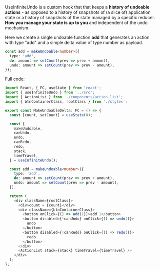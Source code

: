 UseInfiniteUndo is a custom hook that that keeps a **history of undoable actions** - as opposed to a history of snapshots of (a slice of) application state or a history of snapshots of the state managed by a specific reducer. **How you manage your state is up to you** and independent of the undo mechanism.

Here we create a single undoable function **add** that generates an action with type "add" and a simple delta value of type number as payload.

```typescript
const add = makeUndoable<number>({
  type: 'add',
  do: amount => setCount(prev => prev + amount),
  undo: amount => setCount(prev => prev - amount),
});
```

Full code:

```typescript
import React, { FC, useState } from 'react';
import { useInfiniteUndo } from '../src';
import { ActionList } from './components/action-list';
import { btnContainerClass, rootClass } from './styles';

export const MakeUndoableDelta: FC = () => {
  const [count, setCount] = useState(0);

  const {
    makeUndoable,
    canUndo,
    undo,
    canRedo,
    redo,
    stack,
    timeTravel,
  } = useInfiniteUndo();

  const add = makeUndoable<number>({
    type: 'add',
    do: amount => setCount(prev => prev + amount),
    undo: amount => setCount(prev => prev - amount),
  });

  return (
    <div className={rootClass}>
      <div>count = {count}</div>
      <div className={btnContainerClass}>
        <button onClick={() => add(1)}>add 1</button>
        <button disabled={!canUndo} onClick={() => undo()}>
          undo
        </button>
        <button disabled={!canRedo} onClick={() => redo()}>
          redo
        </button>
      </div>
      <ActionList stack={stack} timeTravel={timeTravel} />
    </div>
  );
};
```
